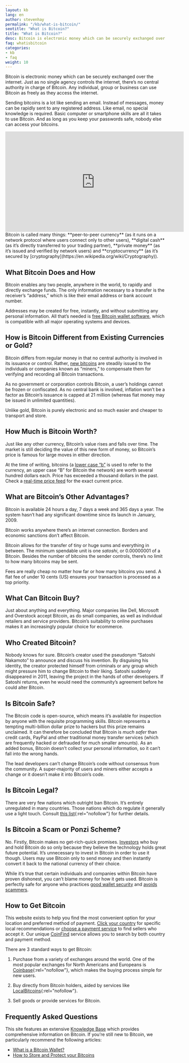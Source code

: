 ```yaml
---
layout: kb
lang: en
author: stevenhay
permalink: "/kb/what-is-bitcoin/"
seotitle: "What is Bitcoin?"
title: "What is Bitcoin?"
desc: Bitcoin is electronic money which can be securely exchanged over the internet. Bitcoin enables any two people to rapidly and directly exchange funds.
faq: whatisbitcoin
categories: 
- kb
- faq
weight: 10
---
```

Bitcoin is electronic money which can be securely exchanged over the internet. Just as no single agency controls the internet, there’s no central authority in charge of Bitcoin. Any individual, group or business can use Bitcoin as freely as they access the internet.

Sending bitcoins is a lot like sending an email. Instead of messages, money can be rapidly sent to any registered address. Like email, no special knowledge is required. Basic computer or smartphone skills are all it takes to use Bitcoin. And as long as you keep your passwords safe, nobody else can access your bitcoins.

<iframe width="560" height="315" src="https://www.youtube.com/embed/Gc2en3nHxA4" frameborder="0" allowfullscreen></iframe>
<br />
Bitcoin is called many things: **peer-to-peer currency** (as it runs on a network protocol where users connect only to other users), **digital cash** (as it’s directly transferred to your trading partner), **private money** (as it’s issued and verified by network users) and **cryptocurrency** (as it’s secured by [cryptography](https://en.wikipedia.org/wiki/Cryptography)).

## What Bitcoin Does and How

Bitcoin enables any two people, anywhere in the world, to rapidly and directly exchange funds. The only information necessary to a transfer is the receiver’s “address,” which is like their email address or bank account number.

Addresses may be created for free, instantly, and without submitting any personal information. All that’s needed is [free Bitcoin wallet software](/kb/what-is-a-bitcoin-wallet/), which is compatible with all major operating systems and devices.

## How is Bitcoin Different from Existing Currencies or Gold?

Bitcoin differs from regular money in that no central authority is involved in its issuance or control. Rather, [new bitcoins](/kb/new-bitcoins/) are steadily issued to the individuals or companies known as “miners,” to compensate them for verifying and recording all Bitcoin transactions.

As no government or corporation controls Bitcoin, a user’s holdings cannot be frozen or confiscated. As no central bank is involved, inflation won’t be a factor as Bitcoin’s issuance is capped at 21 million (whereas fiat money may be issued in unlimited quantities).

Unlike gold, Bitcoin is purely electronic and so much easier and cheaper to transport and store.

## How Much is Bitcoin Worth?

Just like any other currency, Bitcoin’s value rises and falls over time. The market is still deciding the value of this new form of money, so Bitcoin’s price is famous for large moves in either direction.

At the time of writing, bitcoins (a [lower case “b”](/kb/bitcoin-btc/) is used to refer to the currency, an upper case “B” for Bitcoin the network) are worth several hundred dollars each. Price has exceeded a thousand dollars in the past. Check a [real-time price feed](http://www.coindesk.com/price/) for the exact current price.

## What are Bitcoin’s Other Advantages?

Bitcoin is available 24 hours a day, 7 days a week and 365 days a year. The system hasn’t had any significant downtime since its launch in January, 2009.

Bitcoin works anywhere there’s an internet connection. Borders and economic sanctions don’t affect Bitcoin.

Bitcoin allows for the transfer of tiny or huge sums and everything in between. The minimum spendable unit is one _satoshi_, or 0.00000001 of a Bitcoin. Besides the number of bitcoins the sender controls, there’s no limit to how many bitcoins may be sent.

Fees are really cheap no matter how far or how many bitcoins you send. A flat fee of under 10 cents (US) ensures your transaction is processed as a top priority.

## What Can Bitcoin Buy?

Just about anything and everything. Major companies like Dell, Microsoft and Overstock accept Bitcoin, as do small companies, as well as individual retailers and service providers. Bitcoin’s suitability to online purchases makes it an increasingly popular choice for ecommerce.

## Who Created Bitcoin?

Nobody knows for sure. Bitcoin’s creator used the pseudonym “Satoshi Nakamoto” to announce and discuss his invention. By disguising his identity, the creator protected himself from criminals or any group which might pressure him to change Bitcoin to their liking. Satoshi suddenly disappeared in 2011, leaving the project in the hands of other developers. If Satoshi returns, even he would need the community’s agreement before he could alter Bitcoin.

## Is Bitcoin Safe?

The Bitcoin code is open-source, which means it’s available for inspection by anyone with the requisite programming skills. Bitcoin represents a tempting multi-billion dollar prize to hackers but this prize remains unclaimed. It can therefore be concluded that Bitcoin is _much safer_ than credit cards, PayPal and other traditional money transfer services (which are frequently hacked or defrauded for much smaller amounts). As an added bonus, Bitcoin doesn’t collect your personal information, so it can’t fall into the wrong hands.

The lead developers can’t change Bitcoin’s code without consensus from the community. A super-majority of users and miners either accepts a change or it doesn’t make it into Bitcoin’s code.

## Is Bitcoin Legal?

There are very few nations which outright ban Bitcoin. It’s entirely unregulated in many countries. Those nations which do regulate it generally use a light touch. Consult [this list](https://en.wikipedia.org/wiki/Legality_of_Bitcoins_by_country){:rel="nofollow"} for further details.

## Is Bitcoin a Scam or Ponzi Scheme?

No. Firstly, Bitcoin makes no get-rich-quick promises. [Investors](/kb/investing-in-bitcoin/) who buy and hold Bitcoin do so only because they believe the technology holds great future potential. It’s unnecessary to invest in Bitcoin in order to use it though. Users may use Bitcoin only to send money and then instantly convert it back to the national currency of their choice.

While it’s true that certain individuals and companies within Bitcoin have proven dishonest, you can’t blame money for how it gets used. Bitcoin is perfectly safe for anyone who practices [good wallet security](/kb/what-is-a-bitcoin-private-key/) and [avoids scammers](/kb/avoid-bitcoin-scams/).

## How to Get Bitcoin

This website exists to help you find the most convenient option for your location and preferred method of payment. [Click your country](/en/) for specific local recommendations or [choose a payment service](/en/payment-methods/) to find sellers who accept it. Our unique [CoinFind](/coinfind/) service allows you to search by both country and payment method.

There are 3 standard ways to get Bitcoin:

1.  Purchase from a variety of exchanges around the world. One of the most popular exchanges for North Americans and Europeans is [Coinbase](http://buybitcoinww.co/buycoinbase){:rel="nofollow"}, which makes the buying process simple for new users.

2.  Buy directly from Bitcoin holders, aided by services like [LocalBitcoins](http://buybitcoinww.co/local_bitcoins){:rel="nofollow"}.

3.  Sell goods or provide services for Bitcoin.

## Frequently Asked Questions

This site features an extensive [Knowledge Base](/kb/) which provides comprehensive information on Bitcoin. If you’re still new to Bitcoin, we particularly recommend the following articles:

*   [What is a Bitcoin Wallet?](/kb/what-is-a-bitcoin-wallet/)
*   [How to Store and Protect your Bitcoins](/kb/how-to-store-and-protect-bitcoins/)
